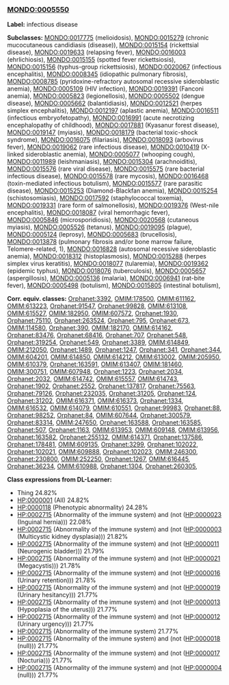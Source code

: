 
### [MONDO:0005550](http://purl.obolibrary.org/obo/MONDO_0005550)
**Label:** infectious disease

**Subclasses:** [MONDO:0017775](http://purl.obolibrary.org/obo/MONDO_0017775) (melioidosis), [MONDO:0015279](http://purl.obolibrary.org/obo/MONDO_0015279) (chronic mucocutaneous candidiasis (disease)), [MONDO:0015154](http://purl.obolibrary.org/obo/MONDO_0015154) (rickettsial disease), [MONDO:0019633](http://purl.obolibrary.org/obo/MONDO_0019633) (relapsing fever), [MONDO:0016003](http://purl.obolibrary.org/obo/MONDO_0016003) (ehrlichiosis), [MONDO:0015155](http://purl.obolibrary.org/obo/MONDO_0015155) (spotted fever rickettsiosis), [MONDO:0015156](http://purl.obolibrary.org/obo/MONDO_0015156) (typhus-group rickettsiosis), [MONDO:0020067](http://purl.obolibrary.org/obo/MONDO_0020067) (infectious encephalitis), [MONDO:0008345](http://purl.obolibrary.org/obo/MONDO_0008345) (idiopathic pulmonary fibrosis), [MONDO:0008785](http://purl.obolibrary.org/obo/MONDO_0008785) (pyridoxine-refractory autosomal recessive sideroblastic anemia), [MONDO:0005109](http://purl.obolibrary.org/obo/MONDO_0005109) (HIV infection), [MONDO:0019391](http://purl.obolibrary.org/obo/MONDO_0019391) (Fanconi anemia), [MONDO:0005823](http://purl.obolibrary.org/obo/MONDO_0005823) (legionellosis), [MONDO:0005502](http://purl.obolibrary.org/obo/MONDO_0005502) (dengue disease), [MONDO:0005662](http://purl.obolibrary.org/obo/MONDO_0005662) (balantidiasis), [MONDO:0012521](http://purl.obolibrary.org/obo/MONDO_0012521) (herpes simplex encephalitis), [MONDO:0012197](http://purl.obolibrary.org/obo/MONDO_0012197) (aplastic anemia), [MONDO:0016511](http://purl.obolibrary.org/obo/MONDO_0016511) (infectious embryofetopathy), [MONDO:0016991](http://purl.obolibrary.org/obo/MONDO_0016991) (acute necrotizing encephalopathy of childhood), [MONDO:0017881](http://purl.obolibrary.org/obo/MONDO_0017881) (Kyasanur forest disease), [MONDO:0019147](http://purl.obolibrary.org/obo/MONDO_0019147) (myiasis), [MONDO:0018179](http://purl.obolibrary.org/obo/MONDO_0018179) (bacterial toxic-shock syndrome), [MONDO:0016075](http://purl.obolibrary.org/obo/MONDO_0016075) (filariasis), [MONDO:0018093](http://purl.obolibrary.org/obo/MONDO_0018093) (arbovirus fever), [MONDO:0019062](http://purl.obolibrary.org/obo/MONDO_0019062) (rare infectious disease), [MONDO:0010419](http://purl.obolibrary.org/obo/MONDO_0010419) (X-linked sideroblastic anemia), [MONDO:0005077](http://purl.obolibrary.org/obo/MONDO_0005077) (whooping cough), [MONDO:0011989](http://purl.obolibrary.org/obo/MONDO_0011989) (leishmaniasis), [MONDO:0015304](http://purl.obolibrary.org/obo/MONDO_0015304) (arachnoiditis), [MONDO:0015576](http://purl.obolibrary.org/obo/MONDO_0015576) (rare viral disease), [MONDO:0015575](http://purl.obolibrary.org/obo/MONDO_0015575) (rare bacterial infectious disease), [MONDO:0015578](http://purl.obolibrary.org/obo/MONDO_0015578) (rare mycosis), [MONDO:0016468](http://purl.obolibrary.org/obo/MONDO_0016468) (toxin-mediated infectious botulism), [MONDO:0015577](http://purl.obolibrary.org/obo/MONDO_0015577) (rare parasitic disease), [MONDO:0015253](http://purl.obolibrary.org/obo/MONDO_0015253) (Diamond-Blackfan anemia), [MONDO:0015254](http://purl.obolibrary.org/obo/MONDO_0015254) (schistosomiasis), [MONDO:0017592](http://purl.obolibrary.org/obo/MONDO_0017592) (staphylococcal toxemia), [MONDO:0019331](http://purl.obolibrary.org/obo/MONDO_0019331) (rare form of salmonellosis), [MONDO:0019376](http://purl.obolibrary.org/obo/MONDO_0019376) (West-nile encephalitis), [MONDO:0018087](http://purl.obolibrary.org/obo/MONDO_0018087) (viral hemorrhagic fever), [MONDO:0005846](http://purl.obolibrary.org/obo/MONDO_0005846) (microsporidiosis), [MONDO:0020568](http://purl.obolibrary.org/obo/MONDO_0020568) (cutaneous myiasis), [MONDO:0005526](http://purl.obolibrary.org/obo/MONDO_0005526) (tetanus), [MONDO:0019095](http://purl.obolibrary.org/obo/MONDO_0019095) (plague), [MONDO:0005124](http://purl.obolibrary.org/obo/MONDO_0005124) (leprosy), [MONDO:0005683](http://purl.obolibrary.org/obo/MONDO_0005683) (brucellosis), [MONDO:0013878](http://purl.obolibrary.org/obo/MONDO_0013878) (pulmonary fibrosis and/or bone marrow failure, Telomere-related, 1), [MONDO:0016828](http://purl.obolibrary.org/obo/MONDO_0016828) (autosomal recessive sideroblastic anemia), [MONDO:0018312](http://purl.obolibrary.org/obo/MONDO_0018312) (histoplasmosis), [MONDO:0015288](http://purl.obolibrary.org/obo/MONDO_0015288) (herpes simplex virus keratitis), [MONDO:0018077](http://purl.obolibrary.org/obo/MONDO_0018077) (tularemia), [MONDO:0019362](http://purl.obolibrary.org/obo/MONDO_0019362) (epidemic typhus), [MONDO:0018076](http://purl.obolibrary.org/obo/MONDO_0018076) (tuberculosis), [MONDO:0005657](http://purl.obolibrary.org/obo/MONDO_0005657) (aspergillosis), [MONDO:0005136](http://purl.obolibrary.org/obo/MONDO_0005136) (malaria), [MONDO:0006941](http://purl.obolibrary.org/obo/MONDO_0006941) (rat-bite fever), [MONDO:0005498](http://purl.obolibrary.org/obo/MONDO_0005498) (botulism), [MONDO:0015805](http://purl.obolibrary.org/obo/MONDO_0015805) (intestinal botulism), 

**Corr. equiv. classes:** [Orphanet:3392](http://www.orpha.net/ORDO/Orphanet_3392), [OMIM:178500](http://purl.obolibrary.org/obo/OMIM_178500), [OMIM:611162](http://purl.obolibrary.org/obo/OMIM_611162), [OMIM:613223](http://purl.obolibrary.org/obo/OMIM_613223), [Orphanet:91547](http://www.orpha.net/ORDO/Orphanet_91547), [Orphanet:99828](http://www.orpha.net/ORDO/Orphanet_99828), [OMIM:613108](http://purl.obolibrary.org/obo/OMIM_613108), [OMIM:615527](http://purl.obolibrary.org/obo/OMIM_615527), [OMIM:182950](http://purl.obolibrary.org/obo/OMIM_182950), [OMIM:607572](http://purl.obolibrary.org/obo/OMIM_607572), [Orphanet:1930](http://www.orpha.net/ORDO/Orphanet_1930), [Orphanet:75110](http://www.orpha.net/ORDO/Orphanet_75110), [Orphanet:263524](http://www.orpha.net/ORDO/Orphanet_263524), [Orphanet:795](http://www.orpha.net/ORDO/Orphanet_795), [Orphanet:673](http://www.orpha.net/ORDO/Orphanet_673), [OMIM:114580](http://purl.obolibrary.org/obo/OMIM_114580), [Orphanet:390](http://www.orpha.net/ORDO/Orphanet_390), [OMIM:182170](http://purl.obolibrary.org/obo/OMIM_182170), [OMIM:614162](http://purl.obolibrary.org/obo/OMIM_614162), [Orphanet:83476](http://www.orpha.net/ORDO/Orphanet_83476), [Orphanet:68416](http://www.orpha.net/ORDO/Orphanet_68416), [Orphanet:707](http://www.orpha.net/ORDO/Orphanet_707), [Orphanet:548](http://www.orpha.net/ORDO/Orphanet_548), [Orphanet:319254](http://www.orpha.net/ORDO/Orphanet_319254), [Orphanet:549](http://www.orpha.net/ORDO/Orphanet_549), [Orphanet:3389](http://www.orpha.net/ORDO/Orphanet_3389), [OMIM:614849](http://purl.obolibrary.org/obo/OMIM_614849), [OMIM:212050](http://purl.obolibrary.org/obo/OMIM_212050), [Orphanet:1489](http://www.orpha.net/ORDO/Orphanet_1489), [Orphanet:1247](http://www.orpha.net/ORDO/Orphanet_1247), [Orphanet:341](http://www.orpha.net/ORDO/Orphanet_341), [Orphanet:344](http://www.orpha.net/ORDO/Orphanet_344), [OMIM:604201](http://purl.obolibrary.org/obo/OMIM_604201), [OMIM:614850](http://purl.obolibrary.org/obo/OMIM_614850), [OMIM:614212](http://purl.obolibrary.org/obo/OMIM_614212), [OMIM:613002](http://purl.obolibrary.org/obo/OMIM_613002), [OMIM:205950](http://purl.obolibrary.org/obo/OMIM_205950), [OMIM:610379](http://purl.obolibrary.org/obo/OMIM_610379), [Orphanet:163591](http://www.orpha.net/ORDO/Orphanet_163591), [OMIM:613407](http://purl.obolibrary.org/obo/OMIM_613407), [OMIM:181460](http://purl.obolibrary.org/obo/OMIM_181460), [OMIM:300751](http://purl.obolibrary.org/obo/OMIM_300751), [OMIM:607948](http://purl.obolibrary.org/obo/OMIM_607948), [Orphanet:1223](http://www.orpha.net/ORDO/Orphanet_1223), [Orphanet:2034](http://www.orpha.net/ORDO/Orphanet_2034), [Orphanet:2032](http://www.orpha.net/ORDO/Orphanet_2032), [OMIM:614742](http://purl.obolibrary.org/obo/OMIM_614742), [OMIM:615557](http://purl.obolibrary.org/obo/OMIM_615557), [OMIM:614743](http://purl.obolibrary.org/obo/OMIM_614743), [Orphanet:1902](http://www.orpha.net/ORDO/Orphanet_1902), [Orphanet:2552](http://www.orpha.net/ORDO/Orphanet_2552), [Orphanet:137817](http://www.orpha.net/ORDO/Orphanet_137817), [Orphanet:75563](http://www.orpha.net/ORDO/Orphanet_75563), [Orphanet:79126](http://www.orpha.net/ORDO/Orphanet_79126), [Orphanet:232035](http://www.orpha.net/ORDO/Orphanet_232035), [Orphanet:31205](http://www.orpha.net/ORDO/Orphanet_31205), [Orphanet:124](http://www.orpha.net/ORDO/Orphanet_124), [Orphanet:31202](http://www.orpha.net/ORDO/Orphanet_31202), [OMIM:616371](http://purl.obolibrary.org/obo/OMIM_616371), [OMIM:616373](http://purl.obolibrary.org/obo/OMIM_616373), [Orphanet:1334](http://www.orpha.net/ORDO/Orphanet_1334), [OMIM:616532](http://purl.obolibrary.org/obo/OMIM_616532), [OMIM:614079](http://purl.obolibrary.org/obo/OMIM_614079), [OMIM:610551](http://purl.obolibrary.org/obo/OMIM_610551), [Orphanet:99983](http://www.orpha.net/ORDO/Orphanet_99983), [Orphanet:88](http://www.orpha.net/ORDO/Orphanet_88), [Orphanet:98252](http://www.orpha.net/ORDO/Orphanet_98252), [Orphanet:84](http://www.orpha.net/ORDO/Orphanet_84), [OMIM:607644](http://purl.obolibrary.org/obo/OMIM_607644), [Orphanet:300579](http://www.orpha.net/ORDO/Orphanet_300579), [Orphanet:83314](http://www.orpha.net/ORDO/Orphanet_83314), [OMIM:247650](http://purl.obolibrary.org/obo/OMIM_247650), [Orphanet:163588](http://www.orpha.net/ORDO/Orphanet_163588), [Orphanet:163585](http://www.orpha.net/ORDO/Orphanet_163585), [Orphanet:507](http://www.orpha.net/ORDO/Orphanet_507), [Orphanet:1163](http://www.orpha.net/ORDO/Orphanet_1163), [OMIM:613953](http://purl.obolibrary.org/obo/OMIM_613953), [OMIM:609148](http://purl.obolibrary.org/obo/OMIM_609148), [OMIM:613956](http://purl.obolibrary.org/obo/OMIM_613956), [Orphanet:163582](http://www.orpha.net/ORDO/Orphanet_163582), [Orphanet:255132](http://www.orpha.net/ORDO/Orphanet_255132), [OMIM:614371](http://purl.obolibrary.org/obo/OMIM_614371), [Orphanet:137586](http://www.orpha.net/ORDO/Orphanet_137586), [Orphanet:178481](http://www.orpha.net/ORDO/Orphanet_178481), [OMIM:609135](http://purl.obolibrary.org/obo/OMIM_609135), [Orphanet:3299](http://www.orpha.net/ORDO/Orphanet_3299), [Orphanet:102022](http://www.orpha.net/ORDO/Orphanet_102022), [Orphanet:102021](http://www.orpha.net/ORDO/Orphanet_102021), [OMIM:609888](http://purl.obolibrary.org/obo/OMIM_609888), [Orphanet:102023](http://www.orpha.net/ORDO/Orphanet_102023), [OMIM:246300](http://purl.obolibrary.org/obo/OMIM_246300), [Orphanet:230800](http://www.orpha.net/ORDO/Orphanet_230800), [OMIM:252250](http://purl.obolibrary.org/obo/OMIM_252250), [Orphanet:1267](http://www.orpha.net/ORDO/Orphanet_1267), [OMIM:616445](http://purl.obolibrary.org/obo/OMIM_616445), [Orphanet:36234](http://www.orpha.net/ORDO/Orphanet_36234), [OMIM:610988](http://purl.obolibrary.org/obo/OMIM_610988), [Orphanet:1304](http://www.orpha.net/ORDO/Orphanet_1304), [Orphanet:260305](http://www.orpha.net/ORDO/Orphanet_260305), 

**Class expressions from DL-Learner:**

- Thing 24.82%
- [HP:0000001](http://purl.obolibrary.org/obo/HP_0000001) (All) 24.82%
- [HP:0000118](http://purl.obolibrary.org/obo/HP_0000118) (Phenotypic abnormality) 24.28%
- [HP:0002715](http://purl.obolibrary.org/obo/HP_0002715) (Abnormality of the immune system) and (not ([HP:0000023](http://purl.obolibrary.org/obo/HP_0000023) (Inguinal hernia))) 22.08%
- [HP:0002715](http://purl.obolibrary.org/obo/HP_0002715) (Abnormality of the immune system) and (not ([HP:0000003](http://purl.obolibrary.org/obo/HP_0000003) (Multicystic kidney dysplasia))) 21.82%
- [HP:0002715](http://purl.obolibrary.org/obo/HP_0002715) (Abnormality of the immune system) and (not ([HP:0000011](http://purl.obolibrary.org/obo/HP_0000011) (Neurogenic bladder))) 21.79%
- [HP:0002715](http://purl.obolibrary.org/obo/HP_0002715) (Abnormality of the immune system) and (not ([HP:0000021](http://purl.obolibrary.org/obo/HP_0000021) (Megacystis))) 21.78%
- [HP:0002715](http://purl.obolibrary.org/obo/HP_0002715) (Abnormality of the immune system) and (not ([HP:0000016](http://purl.obolibrary.org/obo/HP_0000016) (Urinary retention))) 21.78%
- [HP:0002715](http://purl.obolibrary.org/obo/HP_0002715) (Abnormality of the immune system) and (not ([HP:0000019](http://purl.obolibrary.org/obo/HP_0000019) (Urinary hesitancy))) 21.77%
- [HP:0002715](http://purl.obolibrary.org/obo/HP_0002715) (Abnormality of the immune system) and (not ([HP:0000013](http://purl.obolibrary.org/obo/HP_0000013) (Hypoplasia of the uterus))) 21.77%
- [HP:0002715](http://purl.obolibrary.org/obo/HP_0002715) (Abnormality of the immune system) and (not ([HP:0000012](http://purl.obolibrary.org/obo/HP_0000012) (Urinary urgency))) 21.77%
- [HP:0002715](http://purl.obolibrary.org/obo/HP_0002715) (Abnormality of the immune system) 21.77%
- [HP:0002715](http://purl.obolibrary.org/obo/HP_0002715) (Abnormality of the immune system) and (not ([HP:0000018](http://purl.obolibrary.org/obo/HP_0000018) (null))) 21.77%
- [HP:0002715](http://purl.obolibrary.org/obo/HP_0002715) (Abnormality of the immune system) and (not ([HP:0000017](http://purl.obolibrary.org/obo/HP_0000017) (Nocturia))) 21.77%
- [HP:0002715](http://purl.obolibrary.org/obo/HP_0002715) (Abnormality of the immune system) and (not ([HP:0000004](http://purl.obolibrary.org/obo/HP_0000004) (null))) 21.77%


